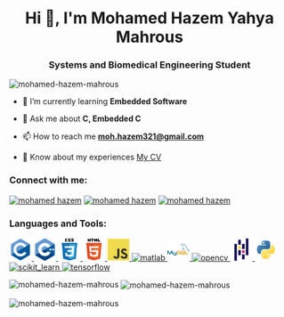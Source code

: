 <h1 align="center">Hi 👋, I'm Mohamed Hazem Yahya Mahrous</h1>
<h3 align="center">Systems and Biomedical Engineering Student</h3>

<p align="left"> <img src="https://komarev.com/ghpvc/?username=mohamed-hazem-mahrous&label=Profile%20views&color=0e75b6&style=flat" alt="mohamed-hazem-mahrous" /> </p>

- 🌱 I’m currently learning **Embedded Software**

- 💬 Ask me about **C, Embedded C**

- 📫 How to reach me **moh.hazem321@gmail.com**

- 📄 Know about my experiences [My CV](https://drive.google.com/file/d/1wPa42HV8xPWHnvftCcNr-SeGQ-L-OdzG/view?usp=sharing)

<h3 align="left">Connect with me:</h3>
<p align="left">
<a href="https://www.linkedin.com/in/mohamed-hazem-yahya" target="blank"><img align="center" src="https://raw.githubusercontent.com/rahuldkjain/github-profile-readme-generator/master/src/images/icons/Social/linked-in-alt.svg" alt="mohamed hazem" height="30" width="40" /></a>
<a href="https://www.facebook.com/medo.mode.3990" target="blank"><img align="center" src="https://raw.githubusercontent.com/rahuldkjain/github-profile-readme-generator/master/src/images/icons/Social/facebook.svg" alt="mohamed hazem" height="30" width="40" /></a>
<a href="https://www.instagram.com/gankutsuoumoto" target="blank"><img align="center" src="https://raw.githubusercontent.com/rahuldkjain/github-profile-readme-generator/master/src/images/icons/Social/instagram.svg" alt="mohamed hazem" height="30" width="40" /></a>
</p>

<h3 align="left">Languages and Tools:</h3>
<p align="left"> <a href="https://www.cprogramming.com/" target="_blank" rel="noreferrer"> <img src="https://raw.githubusercontent.com/devicons/devicon/master/icons/c/c-original.svg" alt="c" width="40" height="40"/> </a> <a href="https://www.w3schools.com/cpp/" target="_blank" rel="noreferrer"> <img src="https://raw.githubusercontent.com/devicons/devicon/master/icons/cplusplus/cplusplus-original.svg" alt="cplusplus" width="40" height="40"/> </a> <a href="https://www.w3schools.com/css/" target="_blank" rel="noreferrer"> <img src="https://raw.githubusercontent.com/devicons/devicon/master/icons/css3/css3-original-wordmark.svg" alt="css3" width="40" height="40"/> </a> <a href="https://www.w3.org/html/" target="_blank" rel="noreferrer"> <img src="https://raw.githubusercontent.com/devicons/devicon/master/icons/html5/html5-original-wordmark.svg" alt="html5" width="40" height="40"/> </a> <a href="https://developer.mozilla.org/en-US/docs/Web/JavaScript" target="_blank" rel="noreferrer"> <img src="https://raw.githubusercontent.com/devicons/devicon/master/icons/javascript/javascript-original.svg" alt="javascript" width="40" height="40"/> </a> <a href="https://www.mathworks.com/" target="_blank" rel="noreferrer"> <img src="https://upload.wikimedia.org/wikipedia/commons/2/21/Matlab_Logo.png" alt="matlab" width="40" height="40"/> </a> <a href="https://www.mysql.com/" target="_blank" rel="noreferrer"> <img src="https://raw.githubusercontent.com/devicons/devicon/master/icons/mysql/mysql-original-wordmark.svg" alt="mysql" width="40" height="40"/> </a> <a href="https://opencv.org/" target="_blank" rel="noreferrer"> <img src="https://www.vectorlogo.zone/logos/opencv/opencv-icon.svg" alt="opencv" width="40" height="40"/> </a> <a href="https://pandas.pydata.org/" target="_blank" rel="noreferrer"> <img src="https://raw.githubusercontent.com/devicons/devicon/2ae2a900d2f041da66e950e4d48052658d850630/icons/pandas/pandas-original.svg" alt="pandas" width="40" height="40"/> </a> <a href="https://www.python.org" target="_blank" rel="noreferrer"> <img src="https://raw.githubusercontent.com/devicons/devicon/master/icons/python/python-original.svg" alt="python" width="40" height="40"/> </a> <a href="https://scikit-learn.org/" target="_blank" rel="noreferrer"> <img src="https://upload.wikimedia.org/wikipedia/commons/0/05/Scikit_learn_logo_small.svg" alt="scikit_learn" width="40" height="40"/> </a> <a href="https://www.tensorflow.org" target="_blank" rel="noreferrer"> <img src="https://www.vectorlogo.zone/logos/tensorflow/tensorflow-icon.svg" alt="tensorflow" width="40" height="40"/> </a> </p>

<p><img align="left" src="https://github-readme-stats.vercel.app/api/top-langs?username=mohamed-hazem-mahrous&show_icons=true&locale=en&layout=compact" alt="mohamed-hazem-mahrous" /></p>

<p>&nbsp;<img align="center" src="https://github-readme-stats.vercel.app/api?username=mohamed-hazem-mahrous&show_icons=true&locale=en" alt="mohamed-hazem-mahrous" /></p>

<p><img align="center" src="https://github-readme-streak-stats.herokuapp.com/?user=mohamed-hazem-mahrous&" alt="mohamed-hazem-mahrous" /></p>
